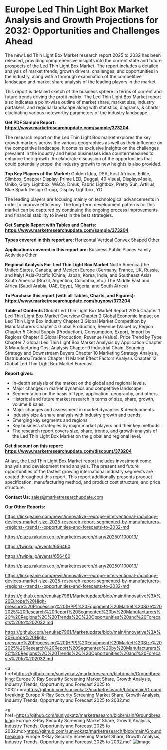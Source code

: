 # Europe Led Thin Light Box Market Analysis and Growth Projections for 2032: Opportunities and Challenges Ahead

The new Led Thin Light Box Market research report 2025 to 2032 has been released, providing comprehensive insights into the current state and future prospects of the Led Thin Light Box Market. The report includes a detailed analysis of market trends, growth drivers, challenges, and opportunities in the industry, along with a thorough examination of the competitive landscape and market share analysis of the leading players in the market.

This report is detailed sketch of the business sphere in terms of current and future trends driving the profit matrix. The Led Thin Light Box Market report also indicates a point-wise outline of market share, market size, industry partakers, and regional landscape along with statistics, diagrams, &amp; charts elucidating various noteworthy parameters of the industry landscape.

<strong><b>Get PDF Sample Report: <a href=https://www.marketresearchupdate.com/sample/373204>https://www.marketresearchupdate.com/sample/373204</a></b></strong>

The research report on the Led Thin Light Box market explores the key growth markers across the various geographies as well as their influence on the competitive landscape. It contains exclusive insights on the challenges prevalent in the industry and helps businesses idea countermeasures to enhance their growth. An elaborate discussion of the opportunities that could potentially propel the industry growth to new heights is also provided.

<strong><b>Top Key Players of the Market:
</b></strong>Golden Idea, DSA, First African, Edlite, Slimbox, Snapper Display, Prime LED, Duggal, 40 Visual, Displays4sale, Uniko, Glory Lightbox, W&Co, Dmuk, Fabric Lightbox, Pretty Sun, Artillus, Blue Spark Design Group, Display Lightbox, YG<strong><b>
</b></strong>

The leading players are focusing mainly on technological advancements in order to improve efficiency. The long-term development patterns for this market can be captured by continuing the ongoing process improvements and financial stability to invest in the best strategies.

<strong><b>Get Sample Report with Tables and Charts: <a href=https://www.marketresearchupdate.com/sample/373204>https://www.marketresearchupdate.com/sample/373204</a></b></strong>

<strong><b>Types covered in this report are:
</b></strong>Horizontal
Vertical
Convex Shaped
Other<strong><b>
</b></strong>

<strong><b>Applications covered in this report are:
</b></strong>Business
Public Places
Family
Activities
Other<strong><b>
</b></strong>

<strong><b>Regional Analysis For  Led Thin Light Box Market</b></strong><strong><b>
</b></strong>North America (the United States, Canada, and Mexico)
Europe (Germany, France, UK, Russia, and Italy)
Asia-Pacific (China, Japan, Korea, India, and Southeast Asia)
South America (Brazil, Argentina, Colombia, etc.)
The Middle East and Africa (Saudi Arabia, UAE, Egypt, Nigeria, and South Africa)

<strong><b>To Purchase this report (with all Tables, Charts, and Figures): <a href=https://www.marketresearchupdate.com/buynow/373204>https://www.marketresearchupdate.com/buynow/373204</a></b></strong>

<strong><b>Table of Contents</b></strong><strong><b>
</b></strong>Global Led Thin Light Box Market Report 2025
Chapter 1 Led Thin Light Box Market Overview
Chapter 2 Global Economic Impact on Led Thin Light Box Industry
Chapter 3 Global Market Competition by Manufacturers
Chapter 4 Global Production, Revenue (Value) by Region
Chapter 5 Global Supply (Production), Consumption, Export, Import by Regions
Chapter 6 Global Production, Revenue (Value), Price Trend by Type
Chapter 7 Global Led Thin Light Box Market Analysis by Application
Chapter 8 Manufacturing Cost Analysis
Chapter 9 Industrial Chain, Sourcing Strategy and Downstream Buyers
Chapter 10 Marketing Strategy Analysis, Distributors/Traders
Chapter 11 Market Effect Factors Analysis
Chapter 12 Global Led Thin Light Box Market Forecast

<strong><b>Report gives:</b></strong>

- In-depth analysis of the market on the global and regional levels.
- Major changes in market dynamics and competitive landscape.
- Segmentation on the basis of type, application, geography, and others.
- Historical and future market research in terms of size, share, growth, volume &amp; sales.
- Major changes and assessment in market dynamics &amp; developments.
- Industry size &amp; share analysis with industry growth and trends.
- Emerging key segments and regions
- Key business strategies by major market players and their key methods.
- The research report covers size, share, trends, and growth analysis of the Led Thin Light Box Market on the global and regional level.

<strong><b>Get discount on this report: <a href=https://www.marketresearchupdate.com/discount/373204>https://www.marketresearchupdate.com/discount/373204</a></b></strong>

At last, the Led Thin Light Box Market report includes investment come analysis and development trend analysis. The present and future opportunities of the fastest growing international industry segments are coated throughout this report. This report additionally presents product specification, manufacturing method, and product cost structure, and price structure.

<strong><b>Contact Us:
</b></strong>sales@marketresearchupdate.com

<strong>Our Other Reports:</strong>

<a href=https://linkgeanie.com/news/innovative--europe-interventional-radiology-devices-market-size-2025-research-report-segmented-by-manufacturers--regions--trends--opportunities-and-forecasts-to-2032-md>https://linkgeanie.com/news/innovative--europe-interventional-radiology-devices-market-size-2025-research-report-segmented-by-manufacturers--regions--trends--opportunities-and-forecasts-to-2032-md</a>

<a href=https://plaza.rakuten.co.jp/marketresaerch/diary/202501100013/>https://plaza.rakuten.co.jp/marketresaerch/diary/202501100013/</a>

<a href=https://twipla.jp/events/656460>https://twipla.jp/events/656460</a>

<a href=https://twipla.jp/events/656460>https://twipla.jp/events/656460</a>

<a href=https://plaza.rakuten.co.jp/marketresaerch/diary/202501100013/>https://plaza.rakuten.co.jp/marketresaerch/diary/202501100013/</a>

<a href=https://linkgeanie.com/news/innovative--europe-interventional-radiology-devices-market-size-2025-research-report-segmented-by-manufacturers--regions--trends--opportunities-and-forecasts-to-2032-md>https://linkgeanie.com/news/innovative--europe-interventional-radiology-devices-market-size-2025-research-report-segmented-by-manufacturers--regions--trends--opportunities-and-forecasts-to-2032-md</a>

<a href=https://github.com/renukap7961/Marketupdate/blob/main/Innovative%3A%20Europe%20High-pressure%20Processing%20(HPP)%20Equipment%20Market%20Size%202025%20Research%20Report%20Segmented%20by%20Manufacturers%2C%20Regions%2C%20Trends%2C%20Opportunities%20and%20Forecasts%20to%202032.md>https://github.com/renukap7961/Marketupdate/blob/main/Innovative%3A%20Europe%20High-pressure%20Processing%20(HPP)%20Equipment%20Market%20Size%202025%20Research%20Report%20Segmented%20by%20Manufacturers%2C%20Regions%2C%20Trends%2C%20Opportunities%20and%20Forecasts%20to%202032.md</a>

<a href=https://github.com/renukap7961/Marketupdate/blob/main/Innovative%3A%20Europe%20High-pressure%20Processing%20(HPP)%20Equipment%20Market%20Size%202025%20Research%20Report%20Segmented%20by%20Manufacturers%2C%20Regions%2C%20Trends%2C%20Opportunities%20and%20Forecasts%20to%202032.md>https://github.com/renukap7961/Marketupdate/blob/main/Innovative%3A%20Europe%20High-pressure%20Processing%20(HPP)%20Equipment%20Market%20Size%202025%20Research%20Report%20Segmented%20by%20Manufacturers%2C%20Regions%2C%20Trends%2C%20Opportunities%20and%20Forecasts%20to%202032.md</a>

<a href=https://github.com/suniyokatz/marketresearch/blob/main/Groundbreaking: Europe X-Ray Security Screening Market Share, Growth Analysis, Industry Trends, Opportunity and Forecast 2025 to 2032.md>https://github.com/suniyokatz/marketresearch/blob/main/Groundbreaking: Europe X-Ray Security Screening Market Share, Growth Analysis, Industry Trends, Opportunity and Forecast 2025 to 2032.md</a>

<a href=https://github.com/suniyokatz/marketresearch/blob/main/Groundbreaking: Europe X-Ray Security Screening Market Share, Growth Analysis, Industry Trends, Opportunity and Forecast 2025 to 2032.md>https://github.com/suniyokatz/marketresearch/blob/main/Groundbreaking: Europe X-Ray Security Screening Market Share, Growth Analysis, Industry Trends, Opportunity and Forecast 2025 to 2032.md</a>"
![image](https://github.com/user-attachments/assets/529464a5-5893-41f1-91fc-a8d1963b28cb)

